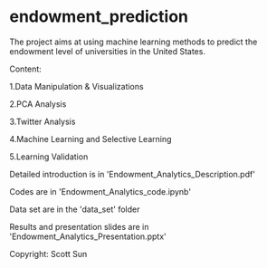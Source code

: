 # endowment_prediction

The project aims at using machine learning methods to predict the endowment level of universities in the United States.

Content:

1.Data Manipulation & Visualizations

2.PCA Analysis

3.Twitter Analysis

4.Machine Learning and Selective Learning

5.Learning Validation


Detailed introduction is in 'Endowment_Analytics_Description.pdf'

Codes are in 'Endowment_Analytics_code.ipynb'

Data set are in the 'data_set' folder

Results and presentation slides are in 'Endowment_Analytics_Presentation.pptx'


Copyright: Scott Sun

